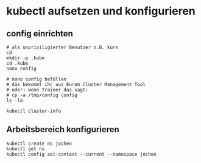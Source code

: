 # kubectl aufsetzen und konfigurieren

## config einrichten 

```
# als unpriviligierter Benutzer z.B. kurs
cd
mkdir -p .kube
cd .kube
nano config 
```

```
# nano config befüllen 
# das bekommt ihr aus Eurem Cluster Management Tool 
# oder: wenn Trainer das sagt:
# cp -a /tmp/config config
ls -la

```

```
kubectl cluster-info
```

## Arbeitsbereich konfigurieren 

```
kubectl create ns jochen
kubectl get ns
kubectl config set-context --current --namespace jochen
```
